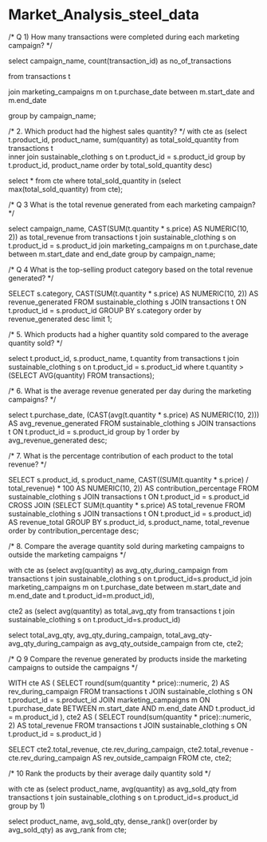 # Market_Analysis_steel_data

/* Q 1) How many transactions were completed during each marketing campaign? */

select campaign_name, count(transaction_id) as no_of_transactions

from transactions t

join marketing_campaigns m on t.purchase_date between m.start_date and m.end_date

group by campaign_name;

/* 2. Which product had the highest sales quantity? */
with cte as
(select t.product_id, product_name, sum(quantity) as total_sold_quantity
from transactions t  
inner join sustainable_clothing s  on t.product_id = s.product_id
group by t.product_id, product_name
order by total_sold_quantity desc)

select * 
from cte
where total_sold_quantity in (select max(total_sold_quantity) from cte);


/* Q 3  What is the total revenue generated from each marketing campaign? */

select campaign_name, CAST(SUM(t.quantity * s.price) AS NUMERIC(10, 2)) as total_revenue
from transactions t
join sustainable_clothing s on t.product_id = s.product_id
join marketing_campaigns m on t.purchase_date between m.start_date and end_date
group by campaign_name;

/* Q 4 What is the top-selling product category based on the total revenue generated? */

SELECT s.category, CAST(SUM(t.quantity * s.price) AS NUMERIC(10, 2)) AS revenue_generated
FROM sustainable_clothing s
JOIN transactions t ON t.product_id = s.product_id
GROUP BY s.category
order by revenue_generated desc
limit 1;

/* 5. Which products had a higher quantity sold compared to the average quantity sold? */

select t.product_id, s.product_name, t.quantity
from transactions t
join sustainable_clothing s on t.product_id = s.product_id
where t.quantity > (SELECT AVG(quantity) FROM transactions);


/* 6. What is the average revenue generated per day during the marketing campaigns? */

select t.purchase_date, (CAST(avg(t.quantity * s.price) AS NUMERIC(10, 2))) AS avg_revenue_generated
FROM sustainable_clothing s
JOIN transactions t ON t.product_id = s.product_id
group by 1
order by avg_revenue_generated desc;

/* 7. What is the percentage contribution of each product to the total revenue? */

SELECT s.product_id, s.product_name, CAST((SUM(t.quantity * s.price) / total_revenue) * 100 AS NUMERIC(10, 2)) AS contribution_percentage
FROM sustainable_clothing s
JOIN transactions t ON t.product_id = s.product_id
CROSS JOIN (SELECT SUM(t.quantity * s.price) AS total_revenue 
			FROM sustainable_clothing s 
			JOIN transactions t ON t.product_id = s.product_id) AS revenue_total
GROUP BY s.product_id, s.product_name, total_revenue
order by contribution_percentage desc;

/* 8. Compare the average quantity sold during marketing campaigns to outside the marketing campaigns */

with cte as
(select avg(quantity) as avg_qty_during_campaign
from transactions t
join sustainable_clothing s on t.product_id=s.product_id
join marketing_campaigns m on t.purchase_date between m.start_date and m.end_date
	and t.product_id=m.product_id),

cte2 as
(select avg(quantity) as total_avg_qty
from transactions t
join sustainable_clothing s on t.product_id=s.product_id)

select total_avg_qty, avg_qty_during_campaign, 
	total_avg_qty-avg_qty_during_campaign as avg_qty_outside_campaign
from cte, cte2;

/* Q 9 Compare the revenue generated by products inside the marketing campaigns to outside the campaigns */

WITH cte AS (
  SELECT round(sum(quantity * price)::numeric, 2) AS rev_during_campaign
  FROM transactions t
  JOIN sustainable_clothing s ON t.product_id = s.product_id
  JOIN marketing_campaigns m ON t.purchase_date BETWEEN m.start_date AND m.end_date
    AND t.product_id = m.product_id
),
cte2 AS (
  SELECT round(sum(quantity * price)::numeric, 2) AS total_revenue
  FROM transactions t
  JOIN sustainable_clothing s ON t.product_id = s.product_id
)

SELECT cte2.total_revenue, cte.rev_during_campaign, 
       cte2.total_revenue - cte.rev_during_campaign AS rev_outside_campaign
FROM cte, cte2;

/* 10 Rank the products by their average daily quantity sold */

with cte as
(select product_name, avg(quantity) as avg_sold_qty 
from transactions t
join sustainable_clothing s on t.product_id=s.product_id 
group by 1)

select product_name, avg_sold_qty, 
	dense_rank() over(order by avg_sold_qty) as avg_rank 
from cte;
